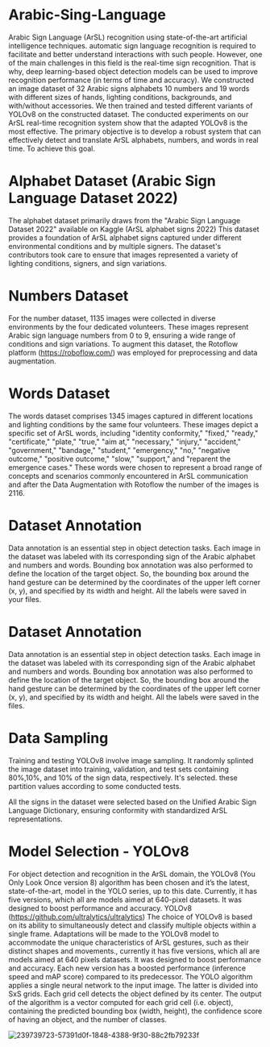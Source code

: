# Arabic-Sing-Language

Arabic Sign Language (ArSL) recognition using state-of-the-art artificial intelligence techniques. automatic sign language recognition is required to facilitate and better understand interactions with such people. However, one of the main challenges in this field is the real-time sign recognition. That is why, deep learning-based object detection models can be used to improve recognition performance (in terms of time and accuracy). We constructed an image dataset of 32 Arabic signs alphabets 10 numbers and 19 words with different sizes of hands, lighting conditions, backgrounds, and with/without accessories. We then trained and tested different variants of YOLOv8 on the constructed dataset. The conducted experiments on our ArSL real-time recognition system show that the adapted YOLOv8 is the most effective. The primary objective is to develop a robust system that can effectively detect and translate ArSL alphabets, numbers, and words in real time. To achieve this goal.

# Alphabet Dataset (Arabic Sign Language Dataset 2022)

The alphabet dataset primarily draws from the "Arabic Sign Language Dataset 2022" available on Kaggle (ArSL alphabet signs 2022)  This dataset provides a foundation of ArSL alphabet signs captured under different environmental conditions and by multiple signers. The dataset's contributors took care to ensure that images represented a variety of lighting conditions, signers, and sign variations.

# Numbers Dataset

For the number dataset, 1135 images were collected in diverse environments by the four dedicated volunteers. These images represent Arabic sign language numbers from 0 to 9, ensuring a wide range of conditions and sign variations. To augment this dataset, the Rotoflow platform (https://roboflow.com/) was employed for preprocessing and data augmentation.

# Words Dataset

The words dataset comprises 1345 images captured in different locations and lighting conditions by the same four volunteers. These images depict a specific set of ArSL words, including "identity conformity," "fixed," "ready," "certificate," "plate," "true," "aim at," "necessary," "injury," "accident," "government," "bandage," "student," "emergency," "no," "negative outcome," "positive outcome," "slow," "support," and "reparent the emergence cases." These words were chosen to represent a broad range of concepts and scenarios commonly encountered in ArSL communication and after the Data Augmentation with Rotoflow the number of the images is 2116. 

# Dataset Annotation

Data annotation is an essential step in object detection tasks. Each image in the dataset was labeled with its corresponding sign of the Arabic alphabet and numbers and words. Bounding box annotation was also performed to define the location of the target object. So, the bounding box around the hand gesture can be determined by the coordinates of the upper left corner (x, y), and specified by its width and height. All the labels were saved in your files.

# Dataset Annotation

Data annotation is an essential step in object detection tasks. Each image in the dataset was labeled with its corresponding sign of the Arabic alphabet and numbers and words. Bounding box annotation was also performed to define the location of the target object. So, the bounding box around the hand gesture can be determined by the coordinates of the upper left corner (x, y), and specified by its width and height. All the labels were saved in the files.

# Data Sampling

Training and testing YOLOv8 involve image sampling. It randomly splinted the image dataset into training, validation, and test sets containing 80%,10%, and 10% of the sign data, respectively. It's selected. these partition values according to some conducted tests.

All the signs in the dataset were selected based on the Unified Arabic Sign Language Dictionary, ensuring conformity with standardized ArSL representations.

# Model Selection - YOLOv8

For object detection and recognition in the ArSL domain, the YOLOv8 (You Only Look Once version 8) algorithm has been chosen and it’s the latest, state-of-the-art, model in the YOLO series, up to this date. Currently, it has five versions, which all are models aimed at 640-pixel datasets. It was designed to boost performance and accuracy.
YOLOv8 (https://github.com/ultralytics/ultralytics)
The choice of YOLOv8 is based on its ability to simultaneously detect and classify multiple objects within a single frame. Adaptations will be made to the YOLOv8 model to accommodate the unique characteristics of ArSL gestures, such as their distinct shapes and movements., currently it has five versions, which all are models aimed at 640 pixels datasets. It was designed to boost performance and accuracy.
Each new version has a boosted performance (inference speed and mAP score) compared to its predecessor. The YOLO algorithm applies a single neural network to the input image. The latter is divided into SxS grids. Each grid cell detects the object defined by its center. The output of the algorithm is a vector computed for each grid cell (i.e. object), containing the predicted bounding box (width, height), the confidence score of having an object, and the number of classes.



![239739723-57391d0f-1848-4388-9f30-88c2fb79233f](https://github.com/itmr97/Arabic-Sing-Language/assets/40148242/d9a64c4e-05d7-4ec0-9094-ce6047b0bef1)



